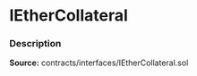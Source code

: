 # IEtherCollateral

### Description <a id="description"></a>

**Source:** contracts/interfaces/IEtherCollateral.sol

